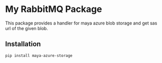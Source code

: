 # My RabbitMQ Package

This package provides a handler for maya azure blob storage and get sas url of the given blob.

## Installation

```sh
pip install maya-azure-storage